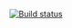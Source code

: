 [![Build status](https://ci.appveyor.com/api/projects/status/7avj5pv121l5mys8/branch/master?svg=true)](https://ci.appveyor.com/project/Alex-nikiforova/hw-2-3-1-changeofdate/branch/master)